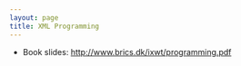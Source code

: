 ```yaml
---
layout: page
title: XML Programming
---
```


* Book slides: <http://www.brics.dk/ixwt/programming.pdf>
